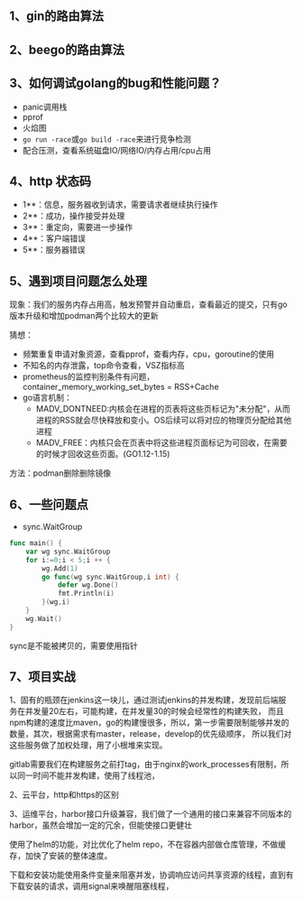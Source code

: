 ## 1、gin的路由算法

## 2、beego的路由算法

## 3、如何调试golang的bug和性能问题？
- panic调用栈
- pprof
- 火焰图
- `go run -race`或`go build -race`来进行竞争检测
- 配合压测，查看系统磁盘IO/网络IO/内存占用/cpu占用

## 4、http 状态码
- 1**：信息，服务器收到请求，需要请求者继续执行操作
- 2**：成功，操作接受并处理
- 3**：重定向，需要进一步操作
- 4**：客户端错误
- 5**：服务器错误

## 5、遇到项目问题怎么处理

现象：我们的服务内存占用高，触发预警并自动重启，查看最近的提交，只有go版本升级和增加podman两个比较大的更新

猜想：
- 频繁重复申请对象资源，查看pprof，查看内存，cpu，goroutine的使用
- 不知名的内存泄露，top命令查看，VSZ指标高
- prometheus的监控判别条件有问题，container_memory_working_set_bytes = RSS+Cache
- go语言机制：
  * MADV_DONTNEED:内核会在进程的页表将这些页标记为"未分配"，从而进程的RSS就会尽快释放和变小。OS后续可以将对应的物理页分配给其他进程
  * MADV_FREE：内核只会在页表中将这些进程页面标记为可回收，在需要的时候才回收这些页面。(GO1.12-1.15)

方法：podman删除删除镜像

## 6、一些问题点

- sync.WaitGroup

```go
func main() {
	var wg sync.WaitGroup
	for i:=0;i < 5;i ++ {
		wg.Add(1)
		go func(wg sync.WaitGroup,i int) {
			defer wg.Done()
			fmt.Println(i)
		}(wg,i)
	}
	wg.Wait()
}
```
sync是不能被拷贝的，需要使用指针

## 7、项目实战

1、固有的瓶颈在jenkins这一块儿，通过测试jenkins的并发构建，发现前后端服务在并发量20左右，可能构建，在并发量30的时候会经常性的构建失败，
而且npm构建的速度比maven，go的构建慢很多，所以，第一步需要限制能够并发的数量，其次，根据需求有master，release，develop的优先级顺序，
所以我们对这些服务做了加权处理，用了小根堆来实现。

gitlab需要我们在构建服务之前打tag，由于nginx的work_processes有限制，所以同一时间不能并发构建，使用了线程池，

2、云平台，http和https的区别

3、运维平台，harbor接口升级兼容，我们做了一个通用的接口来兼容不同版本的harbor，虽然会增加一定的冗余，但能使接口更健壮

使用了helm的功能，对比优化了helm repo，不在容器内部做仓库管理，不做缓存，加快了安装的整体速度。

下载和安装功能使用条件变量来阻塞并发，协调响应访问共享资源的线程，直到有下载安装的请求，调用signal来唤醒阻塞线程，